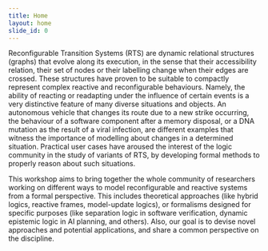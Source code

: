 ```yaml
---
title: Home
layout: home
slide_id: 0
---
```



<!--
<a href="https://reacts2024.github.io/program.html">See the program!</a>

<b>A booklet with abstracts of all ReacTS contributions can be found <a href="https://drive.google.com/file/d/15h03jbHLptbDjOkeVrsaCYointsiMMl3/view?usp=sharing">here!</a></b>
 -->

Reconfigurable Transition Systems (RTS) are dynamic relational structures (graphs) that evolve along its execution, in the sense that their accessibility relation, their set of nodes or their labelling change when their edges are crossed. These structures have proven to be suitable to compactly represent complex reactive and reconfigurable behaviours. Namely, the ability of reacting or readapting under the influence of certain events is a very distinctive feature of many diverse situations and objects. An autonomous vehicle that changes its route due to a new strike occurring, the behaviour of a software component after a memory disposal, or a DNA mutation as the result of a viral infection, are different examples that witness the importance of modelling about changes in a determined situation. Practical user cases have aroused the interest of the logic community in the study of variants of RTS, by developing formal methods to properly reason about such situations.

This workshop aims to bring together the whole community of researchers working on different ways to model reconfigurable and reactive systems from a formal perspective. This includes theoretical approaches (like hybrid logics, reactive frames, model-update logics), or formalisms designed for specific purposes (like separation logic in software verification, dynamic epistemic logic in AI planning, and others). Also, our goal is to devise novel approaches and potential applications, and share a common perspective on the discipline.






<!-- Read about the history of ISCLS [here](/history.html). -->

<!-- Read about the logo of ISCLS [here](/logo.html). -->